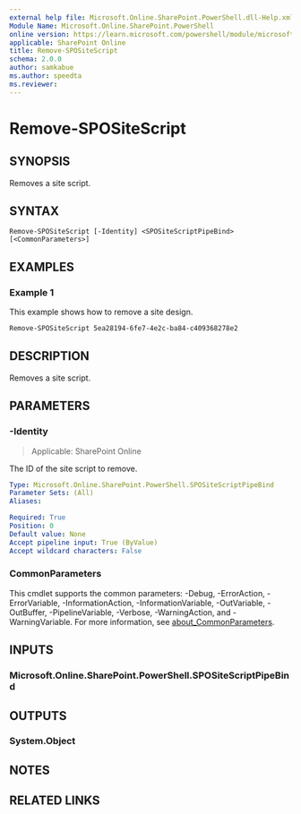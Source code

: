 ```yaml
---
external help file: Microsoft.Online.SharePoint.PowerShell.dll-Help.xml
Module Name: Microsoft.Online.SharePoint.PowerShell
online version: https://learn.microsoft.com/powershell/module/microsoft.online.sharepoint.powershell/remove-spositescript
applicable: SharePoint Online
title: Remove-SPOSiteScript
schema: 2.0.0
author: samkabue
ms.author: speedta
ms.reviewer:
---
```


# Remove-SPOSiteScript

## SYNOPSIS

Removes a site script.

## SYNTAX

```
Remove-SPOSiteScript [-Identity] <SPOSiteScriptPipeBind> [<CommonParameters>]
```

## EXAMPLES

### Example 1

This example shows how to remove a site design.

```powershell
Remove-SPOSiteScript 5ea28194-6fe7-4e2c-ba84-c409368278e2
```

## DESCRIPTION

Removes a site script.

## PARAMETERS

### -Identity

> Applicable: SharePoint Online

The ID of the site script to remove.

```yaml
Type: Microsoft.Online.SharePoint.PowerShell.SPOSiteScriptPipeBind
Parameter Sets: (All)
Aliases:

Required: True
Position: 0
Default value: None
Accept pipeline input: True (ByValue)
Accept wildcard characters: False
```

### CommonParameters
This cmdlet supports the common parameters: -Debug, -ErrorAction, -ErrorVariable, -InformationAction, -InformationVariable, -OutVariable, -OutBuffer, -PipelineVariable, -Verbose, -WarningAction, and -WarningVariable. For more information, see [about_CommonParameters](https://go.microsoft.com/fwlink/?LinkID=113216).

## INPUTS

### Microsoft.Online.SharePoint.PowerShell.SPOSiteScriptPipeBind

## OUTPUTS

### System.Object

## NOTES

## RELATED LINKS
